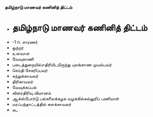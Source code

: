 **தமிழ்நாடு மாணவர் கணினித் திட்டம்**
- # தமிழ்நாடு மாணவர் கணினித் திட்டம்
- -1 n. சாரணர்
- ஒற்றர்
- உளவாள
- வேவுகாணி
- படைத்துறையில்எதிரியிடமிருந்து புலங்காண முயல்பவர்
- செய்தி சேகரிப்பவர்
- சுற்றுக்காவலர்
- திரிகாவலர்
- வேவுக்கப்பல்
- விரைதிரிவு விமானம்
- ஆக்ஸ்போர்டு பல்கலைக்கழக வழக்கில்கல்லுரிப் பணியாள்
- மரப்பந்தாட்டத்தில் களக்காவலர்
- கட

